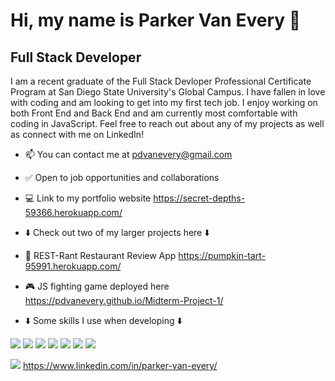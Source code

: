# Hi, my name is Parker Van Every 👋

## Full Stack Developer

I am a recent graduate of the Full Stack Devloper Professional Certificate Program at San Diego State University's Global Campus. I have fallen in love with coding and am looking to get into my first tech job. I enjoy working on both Front End and Back End and am currently most comfortable with coding in JavaScript. Feel free to reach out about any of my projects as well as connect with me on LinkedIn! 


- 📫 You can contact me at pdvanevery@gmail.com
- ✅ Open to job opportunities and collaborations
- 💻 Link to my portfolio website https://secret-depths-59366.herokuapp.com/
- ⬇️ Check out two of my larger projects here ⬇️
- 🍕 REST-Rant Restaurant Review App https://pumpkin-tart-95991.herokuapp.com/
- 🎮 JS fighting game deployed here https://pdvanevery.github.io/Midterm-Project-1/

- ⬇️ Some skills I use when developing ⬇️

<img src='https://img.shields.io/badge/HTML5-E34F26?style=for-the-badge&logo=html5&logoColor=white' /> <img src='https://img.shields.io/badge/CSS3-1572B6?style=for-the-badge&logo=css3&logoColor=white' /> <img src='https://img.shields.io/badge/JavaScript-F7DF1E?style=for-the-badge&logo=javascript&logoColor=black' /> <img src='https://img.shields.io/badge/Express.js-000000?style=for-the-badge&logo=express&logoColor=white' /> <img src='https://img.shields.io/badge/React-20232A?style=for-the-badge&logo=react&logoColor=61DAFB' /> <img src='https://img.shields.io/badge/Node.js-339933?style=for-the-badge&logo=nodedotjs&logoColor=white' /> <img src='https://img.shields.io/badge/MongoDB-4EA94B?style=for-the-badge&logo=mongodb&logoColor=white' />







<img src='https://img.shields.io/badge/LinkedIn-0077B5?style=for-the-badge&logo=linkedin&logoColor=white' /> https://www.linkedin.com/in/parker-van-every/


